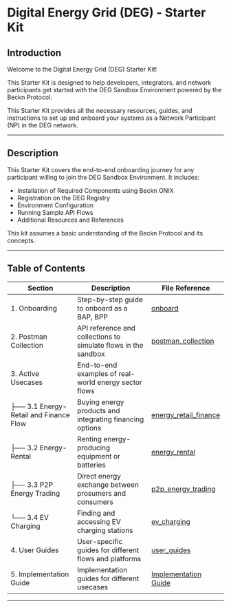 # Digital Energy Grid (DEG) - Starter Kit

## Introduction

Welcome to the Digital Energy Grid (DEG) Starter Kit!

This Starter Kit is designed to help developers, integrators, and network participants get started with the DEG Sandbox Environment powered by the Beckn Protocol.

This Starter Kit provides all the necessary resources, guides, and instructions to set up and onboard your systems as a Network Participant (NP) in the DEG network.

---

## Description

This Starter Kit covers the end-to-end onboarding journey for any participant willing to join the DEG Sandbox Environment. It includes:

- Installation of Required Components using Beckn ONIX
- Registration on the DEG Registry
- Environment Configuration
- Running Sample API Flows
- Additional Resources and References

This kit assumes a basic understanding of the Beckn Protocol and its concepts.

---

## Table of Contents

| Section                                | Description                                                    | File Reference                                                        |
| -------------------------------------- | -------------------------------------------------------------- | --------------------------------------------------------------------- |
| 1. Onboarding                          | Step-by-step guide to onboard as a BAP, BPP                    | [onboard](./STARTER_KIT/onboard.md)                                   |
| 2. Postman Collection                  | API reference and collections to simulate flows in the sandbox | [postman_collection](./STARTER_KIT/postman_collection.md)             |
| 3. Active Usecases                     | End-to-end examples of real-world energy sector flows          |
| ├── 3.1 Energy-Retail and Finance Flow | Buying energy products and integrating financing options       | [energy_retail_finance](./STARTER_KIT/deg_retail_usecase.md)          |
| ├── 3.2 Energy-Rental                  | Renting energy-producing equipment or batteries                | [energy_rental](./STARTER_KIT/deg_rental_usecase.md)                  |
| ├── 3.3 P2P Energy Trading             | Direct energy exchange between prosumers and consumers         | [p2p_energy_trading](./STARTER_KIT/deg_p2p_trading_usecase.md)        |
| └── 3.4 EV Charging                    | Finding and accessing EV charging stations                     | [ev_charging](./STARTER_KIT/deg_ev_charging_usecase.md)               |
| 4. User Guides                         | User-specific guides for different flows and platforms         | [user_guides](./STARTER_KIT/user_guide.md)                            |
| 5. Implementation Guide                | Implementation guides for different usecases                   | [Implementation Guide](./STARTER_KIT/generic_implementation_guide.md) |

---
